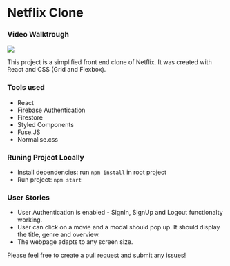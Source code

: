 # Netflix Clone

### Video Walktrough

![](https://github.com/vishal-sengar-dtu/Netflix-Clone/blob/master/src/demo.gif?raw=true)

This project is a simplified front end clone of Netflix. It was created with React and CSS (Grid and Flexbox).

### Tools used

- React
- Firebase Authentication
- Firestore
- Styled Components
- Fuse.JS
- Normalise.css

### Runing Project Locally

- Install dependencies: run `npm install` in root project
- Run project: `npm start`

### User Stories

- User Authentication is enabled - SignIn, SignUp and Logout functionalty working.
- User can click on a movie and a modal should pop up. It should display the title, genre and overview.
- The webpage adapts to any screen size.

Please feel free to create a pull request and submit any issues!

